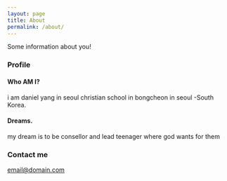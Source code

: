 ```yaml
---
layout: page
title: About
permalink: /about/
---
```


Some information about you!

### Profile

#### Who AM I?
i am daniel yang in seoul christian school in bongcheon in seoul -South Korea.

#### Dreams.
my dream is to be consellor and lead teenager where god wants for them

### Contact me

[email@domain.com](mailto:email@domain.com)
